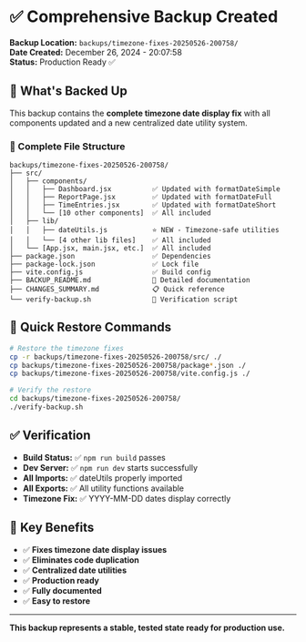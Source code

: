 # ✅ Comprehensive Backup Created

**Backup Location:** `backups/timezone-fixes-20250526-200758/`  
**Date Created:** December 26, 2024 - 20:07:58  
**Status:** Production Ready ✅

## 🎯 What's Backed Up

This backup contains the **complete timezone date display fix** with all components updated and a new centralized date utility system.

### 📁 Complete File Structure
```
backups/timezone-fixes-20250526-200758/
├── src/
│   ├── components/
│   │   ├── Dashboard.jsx          ✅ Updated with formatDateSimple
│   │   ├── ReportPage.jsx         ✅ Updated with formatDateFull  
│   │   ├── TimeEntries.jsx        ✅ Updated with formatDateShort
│   │   └── [10 other components]  ✅ All included
│   ├── lib/
│   │   ├── dateUtils.js           ⭐ NEW - Timezone-safe utilities
│   │   └── [4 other lib files]    ✅ All included
│   └── [App.jsx, main.jsx, etc.]  ✅ All included
├── package.json                   ✅ Dependencies
├── package-lock.json              ✅ Lock file
├── vite.config.js                 ✅ Build config
├── BACKUP_README.md               📖 Detailed documentation
├── CHANGES_SUMMARY.md             📋 Quick reference
└── verify-backup.sh               🔧 Verification script
```

## 🚀 Quick Restore Commands

```bash
# Restore the timezone fixes
cp -r backups/timezone-fixes-20250526-200758/src/ ./
cp backups/timezone-fixes-20250526-200758/package*.json ./
cp backups/timezone-fixes-20250526-200758/vite.config.js ./

# Verify the restore
cd backups/timezone-fixes-20250526-200758/
./verify-backup.sh
```

## ✅ Verification

- **Build Status:** ✅ `npm run build` passes
- **Dev Server:** ✅ `npm run dev` starts successfully  
- **All Imports:** ✅ dateUtils properly imported
- **All Exports:** ✅ All utility functions available
- **Timezone Fix:** ✅ YYYY-MM-DD dates display correctly

## 🎯 Key Benefits

- ✅ **Fixes timezone date display issues**
- ✅ **Eliminates code duplication** 
- ✅ **Centralized date utilities**
- ✅ **Production ready**
- ✅ **Fully documented**
- ✅ **Easy to restore**

---

**This backup represents a stable, tested state ready for production use.** 